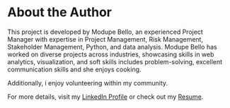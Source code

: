 # About the Author

This project is developed by Modupe Bello, an experienced Project Manager with expertise in Project Management, Risk Management, Stakeholder Management, Python, and data analysis. Modupe Bello has worked on diverse projects across industries, showcasing skills in web analytics, visualization, and soft skills includes problem-solving, excellent communication skills and she enjoys cooking.

Additionally, i enjoy volunteering within my community.

For more details, visit my [LinkedIn Profile](https://www.linkedin.com/in/modupebello/) or check out my [Resume](#).
